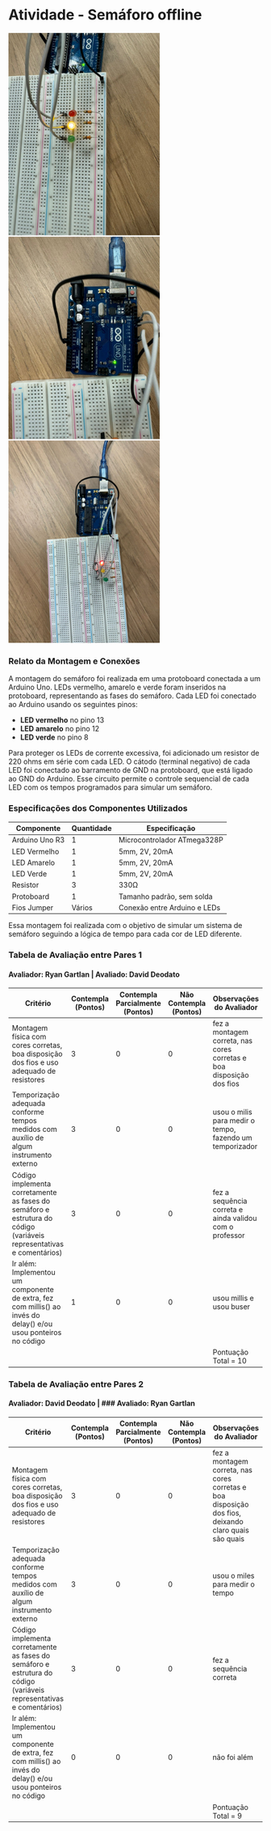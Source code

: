 # Atividade - Semáforo offline

<img src="Protoboard.jpeg" alt="Protoboard" width="300">
<img src="Arduino" alt="Arduino" width="300">
<img src="Tudo" alt="Tudo" width="300"> 

### Relato da Montagem e Conexões

A montagem do semáforo foi realizada em uma protoboard conectada a um Arduino Uno. LEDs vermelho, amarelo e verde foram inseridos na protoboard, representando as fases do semáforo. Cada LED foi conectado ao Arduino usando os seguintes pinos:
- **LED vermelho** no pino 13
- **LED amarelo** no pino 12
- **LED verde** no pino 8

Para proteger os LEDs de corrente excessiva, foi adicionado um resistor de 220 ohms em série com cada LED. O cátodo (terminal negativo) de cada LED foi conectado ao barramento de GND na protoboard, que está ligado ao GND do Arduino. Esse circuito permite o controle sequencial de cada LED com os tempos programados para simular um semáforo.

### Especificações dos Componentes Utilizados

| Componente    | Quantidade | Especificação                  |
|---------------|------------|--------------------------------|
| Arduino Uno R3  | 1          | Microcontrolador ATmega328P    |
| LED Vermelho  | 1          | 5mm, 2V, 20mA                 |
| LED Amarelo   | 1          | 5mm, 2V, 20mA                 |
| LED Verde     | 1          | 5mm, 2V, 20mA                 |
| Resistor      | 3          | 330Ω               |
| Protoboard    | 1          | Tamanho padrão, sem solda      |
| Fios Jumper   | Vários     | Conexão entre Arduino e LEDs   |

Essa montagem foi realizada com o objetivo de simular um sistema de semáforo seguindo a lógica de tempo para cada cor de LED diferente.

### Tabela de Avaliação entre Pares 1

#### Avaliador: Ryan Gartlan | Avaliado: David Deodato

|Critério|	Contempla (Pontos)|	Contempla Parcialmente (Pontos)	|Não Contempla (Pontos)	|Observações do Avaliador|
|-|-|-|-|-|
|Montagem física com cores corretas, boa disposição dos fios e uso adequado de resistores	| 3	| 0 |0 |fez a montagem correta, nas cores corretas e boa disposição dos fios |	
|Temporização adequada conforme tempos medidos com auxílio de algum instrumento externo	| 3	|0	|0 | usou o milis para medir o tempo, fazendo um temporizador |	
|Código implementa corretamente as fases do semáforo e estrutura do código (variáveis representativas e comentários) | 3| 0 |	0 | fez a sequência correta e ainda validou com o professor |	
|Ir além: Implementou um componente de extra, fez com millis() ao invés do delay() e/ou usou ponteiros no código | 1 | 0  | 0 | usou millis e usou buser |	
| | | | |Pontuação Total = 10 |

### Tabela de Avaliação entre Pares 2

#### Avaliador: David Deodato | ### Avaliado: Ryan Gartlan

|Critério|	Contempla (Pontos)|	Contempla Parcialmente (Pontos)	|Não Contempla (Pontos)	|Observações do Avaliador|
|-|-|-|-|-|
|Montagem física com cores corretas, boa disposição dos fios e uso adequado de resistores	| 3	| 0 |0 |fez a montagem correta, nas cores corretas e boa disposição dos fios, deixando claro quais são quais |	
|Temporização adequada conforme tempos medidos com auxílio de algum instrumento externo	| 3	|0	|0 | usou o miles para medir o tempo |	
|Código implementa corretamente as fases do semáforo e estrutura do código (variáveis representativas e comentários) | 3| 0 |	0 | fez a sequência correta |	
|Ir além: Implementou um componente de extra, fez com millis() ao invés do delay() e/ou usou ponteiros no código |	0 | 0  |	0 | não foi além |	
| | | | |Pontuação Total = 9 |
